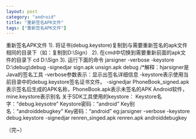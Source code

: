 ```yaml
---
layout: post
category: "android"
title: "重新签名APK文件"
tags: ["重新签名APK文件"]
---
```


重新签名APK文件
1).     将证书(debug.keystore)复制到与需要重新签名的apk文件相同的目录下（如：复制到D:\Sign）
2).     在cmd中切换到需要重新前面的apk文件的目录下
cd D:\Sign
3).     运行下面的命令 
jarsigner -verbose -keystore D:\debug\debug -signedjar sign.apk unsign.apk debug
/*解释：hjarsigner是Java的签名工具
-verbose参数表示：显示出签名详细信息
-keystore表示使用当前目录中的debug.keystore签名证书文件。
-signedjar PhoneBook_signed.apk表示签名后生成的APK名称，PhoneBook.apk表示未签名的APK Android软件， mine.keystore表示别名
关于SDK工具使用的keystore：
    Keystore名字：“debug.keysotre”
    Keystore密码：“android”
    Key别名：“androiddebugkey”
    Key密码：“android”
eg:jarsigner -verbose -keystore debug.keystore -signedjar renren_singed.apk renren.apk androiddebugkey
 
 
（完~）
